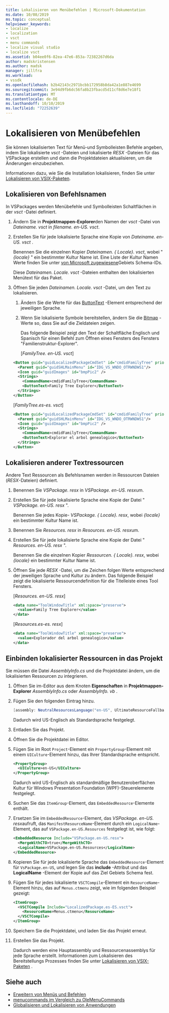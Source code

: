 ```yaml
---
title: Lokalisieren von Menübefehlen | Microsoft-Dokumentation
ms.date: 10/08/2019
ms.topic: conceptual
helpviewer_keywords:
- localize
- localization
- vsct
- menu commands
- localize visual studio
- localize vsct
ms.assetid: b04ee0f6-82ea-47e6-853a-72382267d6da
author: madskristensen
ms.author: madsk
manager: jillfra
ms.workload:
- vssdk
ms.openlocfilehash: b2b42143c2971bcbb172958b8da42a1e887e4699
ms.sourcegitcommit: 3e94d9fb6dc56fa8b23fbacd5d11cf8d6e7e18f1
ms.translationtype: MT
ms.contentlocale: de-DE
ms.lasthandoff: 10/10/2019
ms.locfileid: "72252639"
---
```

# <a name="localize-menu-commands"></a>Lokalisieren von Menübefehlen

Sie können lokalisierten Text für Menü-und Symbolleisten Befehle angeben, indem Sie lokalisierte *vsct* -Dateien und lokalisierte *RESX* -Dateien für das VSPackage erstellen und dann die Projektdateien aktualisieren, um die Änderungen einzubeziehen.

Informationen dazu, wie Sie die Installation lokalisieren, finden Sie unter [Lokalisieren von VSIX-Paketen](../extensibility/localizing-vsix-packages.md).

## <a name="localize-command-names"></a>Lokalisieren von Befehlsnamen

In VSPackages werden Menübefehle und Symbolleisten Schaltflächen in der *vsct* -Datei definiert.

1. Ändern Sie in **Projektmappen-Explorer**den Namen der *vsct* -Datei von *Dateiname. vsct* in *filename. en-US. vsct*.

2. Erstellen Sie für jede lokalisierte Sprache eine Kopie von *Dateiname. en-US. vsct* .

    Benennen Sie die einzelnen Kopier *Dateinamen. { Locale}. vsct*, wobei " *{locale}* " ein bestimmter Kultur Name ist. Eine Liste der Kultur Namen Werte finden Sie unter [von Microsoft zugewiesene](/windows/uwp/publish/supported-languages)Gebiets Schema-IDs.

    Diese *Dateinamen. Locale. vsct* -Dateien enthalten den lokalisierten Menütext für das Paket.

3. Öffnen Sie jeden *Dateinamen. Locale. vsct* -Datei, um den Text zu lokalisieren.

   1. Ändern Sie die Werte für das [ButtonText](../extensibility/buttontext-element.md) -Element entsprechend der jeweiligen Sprache.

   2. Wenn Sie lokalisierte Symbole bereitstellen, ändern Sie die [Bitmap](../extensibility/bitmap-element.md) -Werte so, dass Sie auf die Zieldateien zeigen.

      Das folgende Beispiel zeigt den Text der Schaltfläche Englisch und Spanisch für einen Befehl zum Öffnen eines Fensters des Fensters "Familienstruktur-Explorer".

      [*FamilyTree. en-US. vsct*]

   ```xml
   <Button guid="guidLocalizedPackageCmdSet" id="cmdidFamilyTree" priority="0x0100" type="Button">
     <Parent guid="guidSHLMainMenu" id="IDG_VS_WNDO_OTRWNDWS1"/>
     <Icon guid="guidImages" id="bmpPic2" />
     <Strings>
       <CommandName>cmdidFamilyTree</CommandName>
       <ButtonText>Family Tree Explorer</ButtonText>
     </Strings>
   </Button>
   ```

    [*FamilyTree.es-es. vsct*]

   ```xml
   <Button guid="guidLocalizedPackageCmdSet" id="cmdidFamilyTree" priority="0x0100" type="Button">
     <Parent guid="guidSHLMainMenu" id="IDG_VS_WNDO_OTRWNDWS1"/>
     <Icon guid="guidImages" id="bmpPic2" />
     <Strings>
       <CommandName>cmdidFamilyTree</CommandName>
       <ButtonText>Explorar el arbol genealogico</ButtonText>
     </Strings>
   </Button>
   ```

## <a name="localize-other-text-resources"></a>Lokalisieren anderer Textressourcen

Andere Text Ressourcen als Befehlsnamen werden in Ressourcen Dateien (*RESX*-Dateien) definiert.

1. Benennen Sie *VSPackage. resx* in *VSPackage. en-US. resx*um.

2. Erstellen Sie für jede lokalisierte Sprache eine Kopie der Datei " *VSPackage. en-US. resx* ".

     Benennen Sie jedes Kopie- *VSPackage. { Locale}. resx*, wobei *{locale}* ein bestimmter Kultur Name ist.

3. Benennen Sie *Resources. resx* in *Resources. en-US. resx*um.

4. Erstellen Sie für jede lokalisierte Sprache eine Kopie der Datei " *Resources. en-US. resx* ".

     Benennen Sie die einzelnen Kopier *Ressourcen. { Locale}. resx*, wobei *{locale}* ein bestimmter Kultur Name ist.

5. Öffnen Sie jede *RESX* -Datei, um die Zeichen folgen Werte entsprechend der jeweiligen Sprache und Kultur zu ändern. Das folgende Beispiel zeigt die lokalisierte Ressourcendefinition für die Titelleiste eines Tool Fensters.

     [*Resources. en-US. resx*]

    ```xml
    <data name="ToolWindowTitle" xml:space="preserve">
      <value>Family Tree Explorer</value>
    </data>
    ```

     [*Resources.es-es. resx*]

    ```xml
    <data name="ToolWindowTitle" xml:space="preserve">
      <value>Explorador del arbol genealogico</value>
    </data>
    ```

## <a name="incorporate-localized-resources-into-the-project"></a>Einbinden lokalisierter Ressourcen in das Projekt

Sie müssen die Datei *AssemblyInfo.cs* und die Projektdatei ändern, um die lokalisierten Ressourcen zu integrieren.

1. Öffnen Sie im-Editor aus dem Knoten **Eigenschaften** in **Projektmappen-Explorer** *AssemblyInfo.cs* oder *AssemblyInfo. vb* .

2. Fügen Sie den folgenden Eintrag hinzu.

    ```csharp
    [assembly: NeutralResourcesLanguage("en-US", UltimateResourceFallbackLocation.Satellite)]
    ```

     Dadurch wird US-Englisch als Standardsprache festgelegt.

3. Entladen Sie das Projekt.

4. Öffnen Sie die Projektdatei im Editor.

5. Fügen Sie im Root `Project`-Element ein `PropertyGroup`-Element mit einem `UICulture`-Element hinzu, das Ihrer Standardsprache entspricht.

    ```xml
    <PropertyGroup>
      <UICulture>en-US</UICulture>
    </PropertyGroup>
    ```

     Dadurch wird US-Englisch als standardmäßige Benutzeroberflächen Kultur für Windows Presentation Foundation (WPF)-Steuerelemente festgelegt.

6. Suchen Sie das `ItemGroup`-Element, das `EmbeddedResource`-Elemente enthält.

7. Ersetzen Sie im `EmbeddedResource`-Element, das *VSPackage. en-US. resx*aufruft, das `ManifestResourceName`-Element durch ein `LogicalName`-Element, das auf `VSPackage.en-US.Resources` festgelegt ist, wie folgt:

    ```xml
    <EmbeddedResource Include="VSPackage.en-US.resx">
      <MergeWithCTO>true</MergeWithCTO>
      <LogicalName>VSPackage.en-US.Resources</LogicalName>
    </EmbeddedResource>
    ```

8. Kopieren Sie für jede lokalisierte Sprache das `EmbeddedResource`-Element für `VsPackage.en-US`, und legen Sie das **include** -Attribut und das **LogicalName** -Element der Kopie auf das Ziel Gebiets Schema fest.

9. Fügen Sie für jedes lokalisierte `VSCTCompile`-Element ein `ResourceName`-Element hinzu, das auf `Menus.ctmenu` zeigt, wie im folgenden Beispiel gezeigt:

    ```xml
    <ItemGroup>
      <VSCTCompile Include="LocalizedPackage.es-ES.vsct">
        <ResourceName>Menus.ctmenu</ResourceName>
      </VSCTCompile>
    </ItemGroup>
    ```

10. Speichern Sie die Projektdatei, und laden Sie das Projekt erneut.

11. Erstellen Sie das Projekt.

     Dadurch werden eine Hauptassembly und Ressourcenassemblys für jede Sprache erstellt. Informationen zum Lokalisieren des Bereitstellungs Prozesses finden Sie unter [Lokalisieren von VSIX-Paketen](../extensibility/localizing-vsix-packages.md) .

## <a name="see-also"></a>Siehe auch
- [Erweitern von Menüs und Befehlen](../extensibility/extending-menus-and-commands.md)
- [menucommands im Vergleich zu OleMenuCommands](../extensibility/menucommands-vs-olemenucommands.md)
- [Globalisieren und Lokalisieren von Anwendungen](../ide/globalizing-and-localizing-applications.md)
